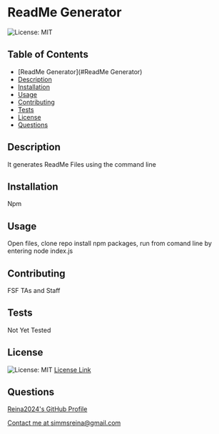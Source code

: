 # ReadMe Generator
![License: MIT](https://img.shields.io/badge/License-MIT-yellow.svg)


## Table of Contents


- [ReadMe Generator](#ReadMe Generator)
 - [Description](#description)
 - [Installation](#installation)
 - [Usage](#usage)
 - [Contributing](#contributing)
 - [Tests](#tests)
 - [License](#license)
 - [Questions](#questions)


## Description
It generates ReadMe Files using the command line


## Installation
Npm


## Usage
Open files, clone repo install npm packages, run from comand line by entering node index.js


## Contributing
FSF TAs and Staff


## Tests
Not Yet Tested




## License
![License: MIT](https://img.shields.io/badge/License-MIT-yellow.svg) [License Link](https://opensource.org/licenses/MIT)
## Questions


[Reina2024's GitHub Profile](https://github.com/Reina2024)


[Contact me at simmsreina@gmail.com](mailto:simmsreina@gmail.com)
